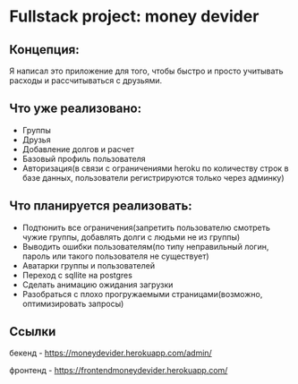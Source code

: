 # Fullstack project: money devider

## Концепция:
Я написал это приложение для того, чтобы быстро и просто учитывать расходы и рассчитываться с друзьями.
## Что уже реализовано:
 - Группы
 - Друзья
 - Добавление долгов и расчет
 - Базовый профиль пользователя
 - Авторизация(в связи с ограничениями heroku по количеству строк в базе данных, пользователи регистрируются только через админку)
## Что планируется реализовать: 
 - Подтюнить все ограничения(запретить пользователю смотреть чужие группы, добавлять долги с людьми не из группы)
 - Выводить ошибки пользователям(по типу неправильный логин, пароль или такого пользователя не существует)
 - Аватарки группы и пользователей
 - Переход с sqllite на postgres
 - Сделать анимацию ожидания загрузки
 - Разобраться с плохо прогружаемыми страницами(возможно, оптимизировать запросы) 
 ## Ссылки
 бекенд - https://moneydevider.herokuapp.com/admin/
 
 фронтенд - https://frontendmoneydevider.herokuapp.com/
